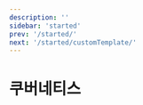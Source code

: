 ```yaml
---
description: ''
sidebar: 'started'
prev: '/started/'
next: '/started/customTemplate/'
---
```

# 쿠버네티스